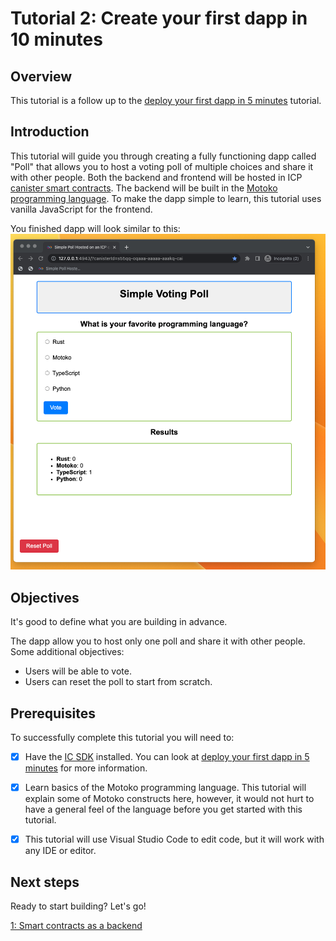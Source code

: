 # Tutorial 2: Create your first dapp in 10 minutes

## Overview

This tutorial is a follow up to the [deploy your first dapp in 5 minutes](../deploy_sample_app.md) tutorial. 

## Introduction

This tutorial will guide you through creating a fully functioning dapp called "Poll" that allows you to host a voting poll of multiple choices and share it with other people. Both the backend and frontend will be hosted in ICP [canister smart contracts](https://internetcomputer.org/how-it-works/architecture-of-the-internet-computer/#canister-smart-contracts). The backend will be built in the [Motoko programming language](../../developer-docs/backend/choosing-language.md). To make the dapp simple to learn, this tutorial uses vanilla JavaScript for the frontend.

You finished dapp will look similar to this:
![picture 1](./_attachments/simple_voting_app.png)  

## Objectives
It's good to define what you are building in advance.

The dapp allow you to host only one poll and share it with other people. Some additional objectives:
- Users will be able to vote.
- Users can reset the poll to start from scratch.

## Prerequisites
To successfully complete this tutorial you will need to:
- [x] Have the [IC SDK](../../developer-docs/setup/install/index.mdx) installed. You can look at [deploy your first dapp in 5 minutes](../deploy_sample_app.md) for more information.
- [x] Learn basics of the Motoko programming language. This tutorial will explain some of Motoko constructs here, however, it would not hurt to have a general feel of the language before you get started with this tutorial.
- [x] This tutorial will use Visual Studio Code to edit code, but it will work with any IDE or editor.


## Next steps
Ready to start building? Let's go!

[1: Smart contracts as a backend](01_backend-overview.md)